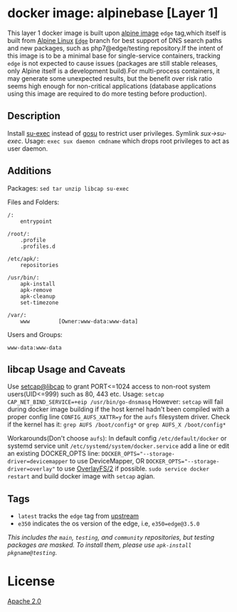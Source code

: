 # docker image: alpinebase [Layer 1]

This layer 1 docker image is built upon [alpine image](https://hub.docker.com/r/_/alpine/) `edge` tag,which itself is built from [Alpine Linux](https://alpinelinux.org/) [`Edge`](http://wiki.alpinelinux.org/wiki/Edge) branch for best support of DNS search paths and new packages, such as php7@edge/testing repository.If the intent of this image is to be a minimal base for single-service containers, tracking `edge` is not expected to cause issues (packages are still stable releases, only Alpine itself is a development build).For multi-process containers, it may generate some unexpected results, but the benefit over risk ratio seems high enough for non-critical applications (database applications using this image are required to do more testing before production).

## Description

Install [su-exec](https://github.com/ncopa/su-exec) instead of [gosu](https://github.com/tianon/gosu) to restrict user privileges. Symlink *sux->su-exec*. Usage:
`exec sux daemon cmdname` which drops root privileges to act as user daemon.


## Additions
Packages: `sed tar unzip libcap su-exec`

Files and Folders: 
```
/:
	entrypoint

/root/:
	.profile
	.profiles.d

/etc/apk/:
	repositories
    
/usr/bin/:
	apk-install
    apk-remove
    apk-cleanup
    set-timezone

/var/:
	www         [Owner:www-data:www-data]
```

Users and Groups:
```
www-data:www-data
```

## libcap Usage and Caveats
Use [setcap@libcap](http://www.friedhoff.org/posixfilecaps.html) to grant PORT<=1024 access to non-root system users(UID<=999) such as 80, 443 etc. Usage:
`setcap CAP_NET_BIND_SERVICE=+eip /usr/bin/go-dnsmasq`
However: 
`setcap` will fail during docker image building if the host kernel hadn't been compiled with a proper config line `CONFIG_AUFS_XATTR=y` for the `aufs` filesystem driver.
Check if the kernel has it: `grep AUFS /boot/config*` or `grep AUFS_X /boot/config*`

Workarounds(Don't choose `aufs`):
In default config `/etc/default/docker` or systemd service unit `/etc/systemd/system/docker.service` add a line or edit an existing DOCKER_OPTS line:
`DOCKER_OPTS="--storage-driver=devicemapper` to use DeviceMapper, OR
`DOCKER_OPTS="--storage-driver=overlay"` to use [OverlayFS/2](https://docs.docker.com/engine/userguide/storagedriver/selectadriver/) if possible. 
`sudo service docker restart` and build docker image with `setcap` agian.


## Tags

* `latest` tracks the `edge` tag from [upstream](https://hub.docker.com/r/_/alpine/)
* `e350` indicates the os version of the edge, i.e, `e350=edge@3.5.0`

_This includes the `main`, `testing`, and `community` repositories, but testing packages are masked. To install them, please use `apk-install pkgname@testing`._

# License
[Apache 2.0](https://www.tldrlegal.com/l/apache2)
